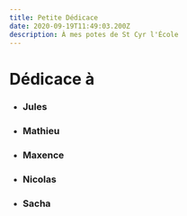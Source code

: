 ```yaml
---
title: Petite Dédicace
date: 2020-09-19T11:49:03.200Z
description: À mes potes de St Cyr l'École
---
```

# **Dédicace à** 

* ### Jules
* ### Mathieu
* ### Maxence
* ### Nicolas
* ### Sacha
